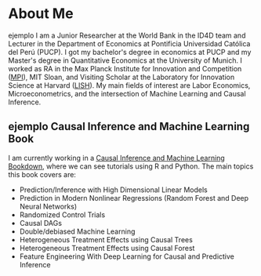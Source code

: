 # About Me
ejemplo I am a Junior Researcher at the World Bank in the ID4D team and Lecturer in the Department of Economics at Pontificia Universidad Católica del Perú (PUCP). I got my bachelor's degree in economics at PUCP and my Master's degree in Quantitative Economics at the University of Munich. I worked as RA in the Max Planck Institute for Innovation and Competition ([MPI](https://www.ip.mpg.de/en/)), MIT Sloan, and Visiting Scholar at the Laboratory for Innovation Science at Harvard ([LISH](https://lish.harvard.edu/people/alexander-quispe)). My main fields of interest are Labor Economics, Microeconometrics, and the intersection of Machine Learning and Causal Inference. 

## ejemplo Causal Inference and Machine Learning Book
I am currently working in a [ Causal Inference and Machine Learning Bookdown](https://alexanderquispe.github.io/ml_book/), where we can see tutorials using R and Python. The main topics this book covers are: 

* Prediction/Inference with High Dimensional Linear Models
* Prediction in Modern Nonlinear Regressions (Random Forest and Deep Neural Networks)
* Randomized Control Trials
* Causal DAGs
* Double/debiased Machine Learning
* Heterogeneous Treatment Effects using Causal Trees
* Heterogeneous Treatment Effects using Causal Forest
* Feature Engineering With Deep Learning for Causal and Predictive Inference
